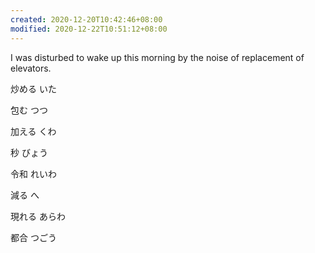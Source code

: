 ```yaml
---
created: 2020-12-20T10:42:46+08:00
modified: 2020-12-22T10:51:12+08:00
---
```


I was disturbed to wake up this morning by the noise of replacement of elevators.

炒める いた

包む つつ

加える くわ

秒 びょう

令和 れいわ

減る へ

現れる あらわ

都合 つごう